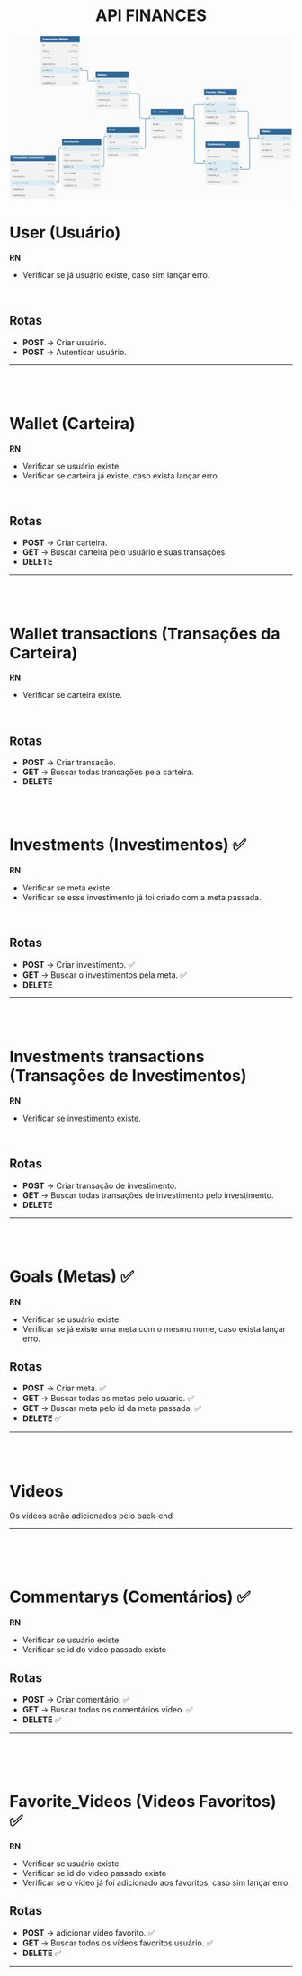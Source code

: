 <h1 align="center">API FINANCES</h1>

<img src="diagramaAPIFinances.png">

# User (Usuário)

**RN**
- Verificar se já usuário existe, caso sim lançar erro.

<br/>

## Rotas
- **POST** -> Criar usuário.
- **POST** -> Autenticar usuário.

<hr/>

<br/>
<br/>

# Wallet (Carteira)

**RN**
- Verificar se usuário existe.
- Verificar se carteira já existe, caso exista lançar erro.

<br/>

## Rotas
- **POST** -> Criar carteira.
- **GET** -> Buscar carteira pelo usuário e suas transações.
- **DELETE**

<hr/>

<br/>
<br/>

# Wallet transactions (Transações da Carteira)

**RN**
- Verificar se carteira existe.


<br/>

## Rotas
- **POST** -> Criar transação.
- **GET** -> Buscar todas transações pela carteira.
- **DELETE**

<br/>
<br/>

# Investments (Investimentos) ✅

**RN**
- Verificar se meta existe.
- Verificar se esse investimento já foi criado com a meta passada.


<br/>

## Rotas
- **POST** -> Criar investimento. ✅
- **GET** -> Buscar o investimentos pela meta. ✅
- **DELETE**

<hr/>

<br/>
<br/>

# Investments transactions (Transações de Investimentos)

**RN**
- Verificar se investimento existe.

<br/>

## Rotas
- **POST** -> Criar transação de investimento.
- **GET** -> Buscar todas transações de investimento pelo investimento.
- **DELETE**

<hr/>

<br/>
<br/>

# Goals (Metas) ✅
 
**RN**
- Verificar se usuário existe.
- Verificar se já existe uma meta com o mesmo nome, caso exista lançar erro.

## Rotas
- **POST** -> Criar meta. ✅
- **GET** -> Buscar todas as metas pelo usuario. ✅
- **GET** -> Buscar meta pelo id da meta passada. ✅
- **DELETE** ✅
 
<hr/>

<br/>
<br/>

# Videos

Os vídeos serão adicionados pelo back-end

<hr/>

<br/>
<br/>
<br/>

# Commentarys (Comentários) ✅

**RN**
- Verificar se usuário existe
- Verificar se id do video passado existe

## Rotas
- **POST** -> Criar comentário. ✅
- **GET** -> Buscar todos os comentários vídeo. ✅
- **DELETE** ✅

<hr/>

<br/>
<br/>
<br/>

# Favorite_Videos (Videos Favoritos) ✅

**RN**
- Verificar se usuário existe
- Verificar se id do video passado existe
- Verificar se o vídeo já foi adicionado aos favoritos, caso sim lançar erro.

## Rotas
- **POST** -> adicionar vídeo favorito. ✅
- **GET** -> Buscar todos os vídeos favoritos usuário. ✅
- **DELETE** ✅

<hr/>
 


